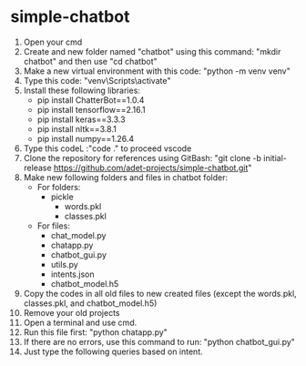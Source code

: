 # simple-chatbot

1. Open your cmd
2. Create and new folder named "chatbot" using this command: "mkdir chatbot" and then use "cd chatbot"
3. Make a new virtual environment with this code: "python -m venv venv"
4. Type this code: "venv\Scripts\activate"
5. Install these following libraries:
   - pip install ChatterBot==1.0.4
   - pip install tensorflow==2.16.1
   - pip install keras==3.3.3
   - pip install nltk==3.8.1
   - pip install numpy==1.26.4
6. Type this codeL :"code ." to proceed vscode
7. Clone the repository for references using GitBash: "git clone -b initial-release https://github.com/adet-projects/simple-chatbot.git" 
8. Make new following folders and files in chatbot folder:
   - For folders:
     - pickle 
       - words.pkl
       - classes.pkl
   - For files:
     - chat_model.py
     - chatapp.py
     - chatbot_gui.py
     - utils.py
     - intents.json
     - chatbot_model.h5
9. Copy the codes in all old files to new created files (except the words.pkl, classes.pkl, and chatbot_model.h5)
10. Remove your old projects 
11. Open a terminal and use cmd.
12. Run this file first: "python chatapp.py"
13. If there are no errors, use this command to run: "python chatbot_gui.py"
14. Just type the following queries based on intent.
  
